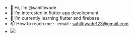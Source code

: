 - 👋 Hi, I’m @sahiltiwade
- 👀 I’m interested in flutter app development
- 🌱 I’m currently learning flutter and firebase
- 📫 How to reach me :- email : sahiltiwade123@gmail.com
- ![](https://komarev.com/ghpvc/?username=sahil65&color=green)

<!---
sahilt65/sahilt65 is a ✨ special ✨ repository because its `README.md` (this file) appears on your GitHub profile.
You can click the Preview link to take a look at your changes.
--->
